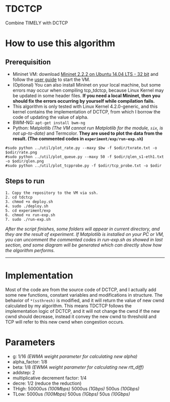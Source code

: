 # TDCTCP
Combine TIMELY with DCTCP
# How to use this algorithm
## Prerequisition
+ Mininet VM: download [Mininet 2.2.2 on Ubuntu 14.04 LTS - 32 bit](https://github.com/mininet/mininet/releases/download/2.2.2/mininet-2.2.2-170321-ubuntu-14.04.4-server-i386.zip) and follow the [user guide](http://mininet.org/download/#option-1-mininet-vm-installation-easy-recommended) to start the VM.
+ (Optional) You can also install Mininet on your local machine, but some errors may occur when compiling tcp_tdctcp, because Linux Kernel may be updated in some header files. **If you need a local Mininet, then you should fix the errors occurring by yourself while compilation fails.**
+ This algorithm is only tested with Linux Kernel 4.2.0-generic, and this kernel contains the implementation of DCTCP, from which I borrow the code of updating the value of alpha.
+ BWM-NG: `apt-get install bwm-ng`
+ Python: Matplotlib *(The VM cannot run Matplotlib for the module, `six`,  is not up-to-date)* and Termcolor. **They are used to plot the data from the result. (The commented codes in `experiment/exp/run-exp.sh`)**
``` shell
#sudo python ../util/plot_rate.py --maxy $bw -f $odir/txrate.txt -o $odir/rate.png
#sudo python ../util/plot_queue.py --maxy 50 -f $odir/qlen_s1-eth1.txt -o $odir/qlen.png
#sudo python ../util/plot_tcpprobe.py -f $odir/tcp_probe.txt -o $odir
```

## Steps to run
```
1. Copy the repository to the VM via ssh.
2. cd tdctcp
3. chmod +x deploy.sh
4. sudo ./deploy.sh
5. cd experiment/exp
6. chmod +x run-exp.sh
7. sudo ./run-exp.sh
```
*After the script finishes, some folders will appear in current directory, and they are the result of experiment. If Matplotlib is installed on your PC or VM, you can uncomment the commented codes in run-exp.sh as showed in last section, and some diagram will be generated which can directly show how the algorithm performs.*

---
# Implementation
Most of the code are from the source code of DCTCP, and I actually add some new functions, constant variables and modifications in structure. The behavior of `*(ssthresh)` is modified, and it will return the value of new cwnd calculated by my algorithm. This means TDCTCP follows the implementation logic of DCTCP, and it will not change the cwnd if the new cwnd should decrease, instead it convey the new cwnd to threshold and TCP will refer to this new cwnd when congestion occurs.

# Parameters
+ g: 1/16 *(EWMA weight parameter for calculating new alpha)*
+ alpha_factor: 1/8
+ beta: 1/8 *(EWMA weight parameter for calculating new rtt_diff)*
+ addstep: 2
+ multiplicative decrement factor: 1/4
+ decre: 1/2 (reduce the reduction)
+ THigh: 50000us *(100Mbps)* 5000us *(1Gbps)* 500us *(10Gbps)*
+ TLow: 5000us *(100Mbps)* 500us *(1Gbps)* 50us *(10Gbps)*